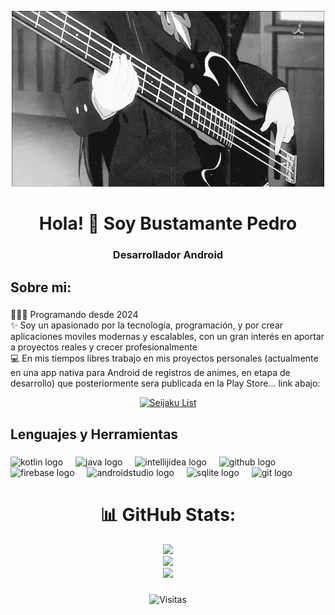<p align="center">
  <img src="Guitar.gif" alt="Banner animado" />
</p>


<h1 align="center">Hola! 👋 Soy Bustamante Pedro</h1>

###

<h3 align="center">Desarrollador Android</h3>

###

<h2 align="left">Sobre mi:</h2>

###

<p align="left">👨🏻‍💻 Programando desde 2024<br>✨ Soy un apasionado por la tecnología, programación, y por crear aplicaciones moviles modernas y escalables, con un gran interés en aportar a proyectos reales y crecer profesionalmente<br>💻 En mis tiempos libres trabajo en mis proyectos personales (actualmente en una app nativa para Android de registros de animes, en etapa de desarrollo) que posteriormente sera publicada en la Play Store... link abajo:

<p align="center">
  <a href="https://github.com/Pedro-kt/seijaku-list">
    <img src="https://img.shields.io/badge/Seijaku%20List-f04393" alt="Seijaku List">
  </a>
</p>

###

<h2 align="left">Lenguajes y Herramientas</h2>

###

<div align="left">
  <img src="https://skillicons.dev/icons?i=kotlin" height="40" alt="kotlin logo"  />
  <img width="12" />
  <img src="https://skillicons.dev/icons?i=java" height="40" alt="java logo"  />
  <img width="12" />
  <img src="https://skillicons.dev/icons?i=idea" height="40" alt="intellijidea logo"  />
  <img width="12" />
  <img src="https://skillicons.dev/icons?i=github" height="40" alt="github logo"  />
  <img width="12" />
  <img src="https://skillicons.dev/icons?i=firebase" height="40" alt="firebase logo"  />
  <img width="12" />
  <img src="https://skillicons.dev/icons?i=androidstudio" height="40" alt="androidstudio logo"  />
  <img width="12" />
  <img src="https://cdn.jsdelivr.net/gh/devicons/devicon/icons/sqlite/sqlite-original.svg" height="40" alt="sqlite logo"  />
  <img width="12" />
  <img src="https://skillicons.dev/icons?i=git" height="40" alt="git logo"  />
  <img width="12" />
</div>

###

<div align="center">
  
  # 📊 GitHub Stats:
![](https://github-readme-stats.vercel.app/api?username=Pedro-kt&theme=tokyonight&hide_border=false&include_all_commits=false&count_private=true)<br/>
![](https://nirzak-streak-stats.vercel.app/?user=Pedro-kt&theme=tokyonight&hide_border=false)<br/>
![](https://github-readme-stats.vercel.app/api/top-langs/?username=Pedro-kt&theme=tokyonight&hide_border=false&include_all_commits=false&count_private=true&layout=compact)

</div>

###

<div align="center">

![Visitas](https://komarev.com/ghpvc/?username=ThePeter-dev&color=green)

</div>

###
